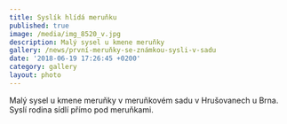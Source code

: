```yaml
---
title: Syslík hlídá meruňku
published: true
image: /media/img_8520_v.jpg
description: Malý sysel u kmene meruňky
gallery: /news/první-meruňky-se-známkou-sysli-v-sadu
date: '2018-06-19 17:26:45 +0200'
category: gallery
layout: photo
---
```

Malý sysel u kmene meruňky v meruňkovém sadu v Hrušovanech u Brna. Syslí rodina sídlí přímo pod meruňkami.
